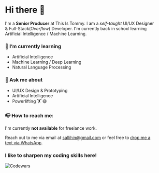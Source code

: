 # Hi there 👋

I'm a **Senior Producer** at This Is Tommy. I am a *self-taught* UI/UX Designer & Full-Stack(*Overflow*) Developer. I'm currently back in school learning Artificial Intelligence / Machine Learning. 

### 🌱 I’m currently learning
* Artificial Intelligence
* Machine Learning / Deep Learning
* Natural Language Processing 

### 💬 Ask me about
* UI/UX Design & Prototyping
* Artificial Intelligence
* Powerlifting 🏋️‍ 😅

###  📭 How to reach me: 
I'm currently **not available** for freelance work. 

Reach out to me via email at [sallihin@gmail.com](mailto:sallihin@gmail.com) or feel free to [drop me a text via WhatsApp](https://api.whatsapp.com/send?phone=6594246032&text=Hi!%20Your%20portfolio%20is%20awesome%20and%20I%27d%20love%20to%20get%20in%20touch%20%2F%20be%20friends!).

### I like to sharpen my coding skills here!
![Codewars](https://www.codewars.com/users/sallihin/badges/large)


<!--
**sallihin/sallihin** is a ✨ _special_ ✨ repository because its `README.md` (this file) appears on your GitHub profile.

Here are some ideas to get you started:

- 🔭 I’m currently working on ...
- 🌱 I’m currently learning ...
- 👯 I’m looking to collaborate on ...
- 🤔 I’m looking for help with ...
- 💬 Ask me about ...
- 📫 How to reach me: ...
- 😄 Pronouns: ...
- ⚡ Fun fact: ...
-->
